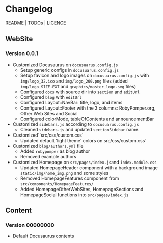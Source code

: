 # Changelog

[README](README.md) | [TODOs](TODOs.md) | [LICENCE](LICENCE.md)


## WebSite

### Version 0.0.1

* Customized Docusaurus on `docusuarus.config.js`
  * Setup generic configs in `docusuarus.config.js`
  * Setup favicon and logo images on `docusuarus.config.js` with `img/logo_32.ico` and  `img/logo_200.png` files (added `img/logo_SIZE.EXT` and `graphics/master_logo.svg` files)
  * Configured `docs` with source dir into `section` and `editUrl`
  * Configured `blog` with `editUrl`
  * Configured Layout::NavBar: title, logo, and items
  * Configured Layout::Footer with the 3 columns: RobyPomper.org, Other Web Sites and Social
  * Configured colorMode, tableOfContents and announcementBar
* Customized `sidebars.js` according to `docusuarus.config.js`
    * Cleaned `sidebars.js` and updated `sectionSidebar` name.
* Customized``src/css/custom.css`
  * Updated default 'light theme' colors on src/css/custom.css`
* Customized `blog/authors.yml` file
    * Added `robypomper` as blog author
    * Removed example authors
* Customized Homepage on `src/pages/index.js`and `index.module.css`
  * Updated HomepageHeader component with a background image `static/img/home_img.png` and some styles
  * Removed HomepageFeatures component from `src/components/HomepageFeatures/`
  * Added HomepageOtherWebSites, HomepageSections and HomepageSocial functions into `src/pages/index.js`


## Content

### Version 00000000

* Default Docusaurus contents
